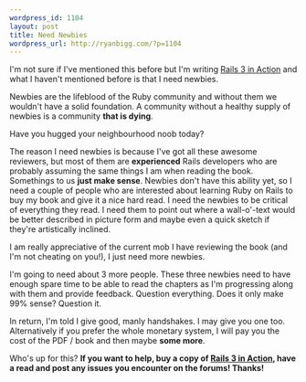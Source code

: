 ```yaml
--- 
wordpress_id: 1104
layout: post
title: Need Newbies
wordpress_url: http://ryanbigg.com/?p=1104
---
```

I'm not sure if I've mentioned this before but I'm writing <a href='http://manning.com/katz'>Rails 3 in Action</a> and what I haven't mentioned before is that I need newbies.

Newbies are the lifeblood of the Ruby community and without them we wouldn't have a solid foundation. A community without a healthy supply of newbies is a community <strong>that is dying</strong>. 

Have you hugged your neighbourhood noob today?

The reason I need newbies is because I've got all these awesome reviewers, but most of them are <strong>experienced</strong> Rails developers who are probably assuming the same things I am when reading the book. Somethings to us <strong>just make sense</strong>. Newbies don't have this ability yet, so I need a couple of people who are interested about learning Ruby on Rails to buy my book and give it a nice hard read. I need the newbies to be critical of everything they read. I need them to point out where a wall-o'-text would be better described in picture form and maybe even a quick sketch if they're artistically inclined.

I am really appreciative of the current mob I have reviewing the book (and I'm not cheating on you!), I just need more newbies. 

I'm going to need about 3 more people. These three newbies need to have enough spare time to be able to read the chapters as I'm progressing along with them and provide feedback. Question everything. Does it only make 99% sense? Question it.

In return, I'm told I give good, manly handshakes. I may give you one too. Alternatively if you prefer the whole monetary system, I will pay you the cost of the PDF / book and then maybe <strong>some more</strong>.

Who's up for this? <strong>If you want to help, buy a copy of <a href='http://manning.com/katz'>Rails 3 in Action</a>, have a read and post any issues you encounter on the forums! Thanks!</strong>
